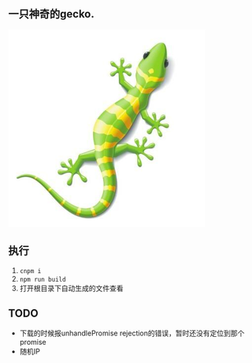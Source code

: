 ## 一只神奇的gecko.
![gecko](./gecko.jpg)
## 执行
1. `cnpm i`
2. `npm run build`
3. 打开根目录下自动生成的文件查看

## TODO
- 下载的时候报unhandlePromise rejection的错误，暂时还没有定位到那个promise 
- 随机IP
